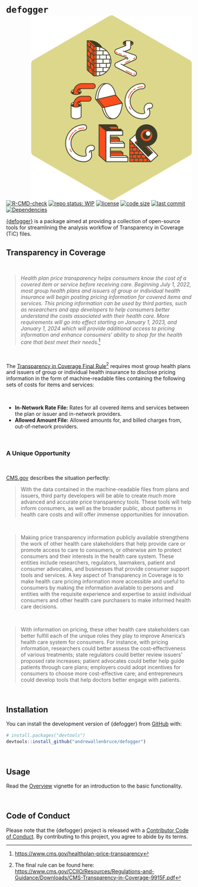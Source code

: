
<!-- README.md is generated from README.Rmd. Please edit that file -->

# `defogger` <a href="https://andrewallenbruce.github.io/defogger/"><img src="man/figures/logo.svg" align="right" height="500"/></a>

<!-- badges: start -->

[![R-CMD-check](https://github.com/andrewallenbruce/defogger/actions/workflows/R-CMD-check.yaml/badge.svg)](https://github.com/andrewallenbruce/defogger/actions/workflows/R-CMD-check.yaml)
[![repo status:
WIP](https://www.repostatus.org/badges/latest/wip.svg)](https://www.repostatus.org/#wip)
[![license](https://img.shields.io/github/license/mashape/apistatus.svg)](https://choosealicense.com/licenses/mit/)
[![code
size](https://img.shields.io/github/languages/code-size/andrewallenbruce/defogger.svg)](https://github.com/andrewallenbruce/defogger)
[![last
commit](https://img.shields.io/github/last-commit/andrewallenbruce/defogger.svg)](https://github.com/andrewallenbruce/defogger/commits/main)
[![Dependencies](https://tinyverse.netlify.com/badge/defogger)](https://cran.r-project.org/package=defogger)

<!-- badges: end -->

[{defogger}](https://github.com/andrewallenbruce/defogger/) is a package
aimed at providing a collection of open-source tools for streamlining
the analysis workflow of Transparency in Coverage (TiC) files.

## Transparency in Coverage

<br>

> *Health plan price transparency helps consumers know the cost of a
> covered item or service before receiving care. Beginning July 1, 2022,
> most group health plans and issuers of group or individual health
> insurance will begin posting pricing information for covered items and
> services. This pricing information can be used by third parties, such
> as researchers and app developers to help consumers better understand
> the costs associated with their health care. More requirements will go
> into effect starting on January 1, 2023, and January 1, 2024 which
> will provide additional access to pricing information and enhance
> consumers’ ability to shop for the health care that best meet their
> needs.*[^1]

<br>

The [Transparency in Coverage Final
Rule](https://www.cms.gov/newsroom/fact-sheets/transparency-coverage-final-rule-fact-sheet-cms-9915-f)[^2]
requires most group health plans and issuers of group or individual
health insurance to disclose pricing information in the form of
machine-readable files containing the following sets of costs for items
and services:

<br>

-   **In-Network Rate File:** Rates for all covered items and services
    between the plan or issuer and in-network providers.
-   **Allowed Amount File:** Allowed amounts for, and billed charges
    from, out-of-network providers.

<br>

### A Unique Opportunity

<br>

[CMS.gov](https://www.cms.gov/) describes the situation perfectly:

> With the data contained in the machine-readable files from plans and
> issuers, third party developers will be able to create much more
> advanced and accurate price transparency tools. These tools will help
> inform consumers, as well as the broader public, about patterns in
> health care costs and will offer immense opportunities for innovation.

<br>

> Making price transparency information publicly available strengthens
> the work of other health care stakeholders that help provide care or
> promote access to care to consumers, or otherwise aim to protect
> consumers and their interests in the health care system. These
> entities include researchers, regulators, lawmakers, patient and
> consumer advocates, and businesses that provide consumer support tools
> and services. A key aspect of Transparency in Coverage is to make
> health care pricing information more accessible and useful to
> consumers by making the information available to persons and entities
> with the requisite experience and expertise to assist individual
> consumers and other health care purchasers to make informed health
> care decisions.

<br>

> With information on pricing, these other health care stakeholders can
> better fulfill each of the unique roles they play to improve America’s
> health care system for consumers. For instance, with pricing
> information, researchers could better assess the cost-effectiveness of
> various treatments; state regulators could better review issuers’
> proposed rate increases; patient advocates could better help guide
> patients through care plans; employers could adopt incentives for
> consumers to choose more cost-effective care; and entrepreneurs could
> develop tools that help doctors better engage with patients.

<br>

## Installation

You can install the development version of {defogger} from
[GitHub](https://github.com/) with:

``` r
# install.packages("devtools")
devtools::install_github("andrewallenbruce/defogger")
```

<br>

## Usage

Read the
[Overview](https://andrewallenbruce.github.io/defogger/articles/defogger.html)
vignette for an introduction to the basic functionality.

<br>

## Code of Conduct

Please note that the {defogger} project is released with a [Contributor
Code of
Conduct](https://andrewallenbruce.github.io/defogger/CODE_OF_CONDUCT.html).
By contributing to this project, you agree to abide by its terms.

[^1]: <https://www.cms.gov/healthplan-price-transparency>

[^2]: The final rule can be found here:
    <https://www.cms.gov/CCIIO/Resources/Regulations-and-Guidance/Downloads/CMS-Transparency-in-Coverage-9915F.pdf>
